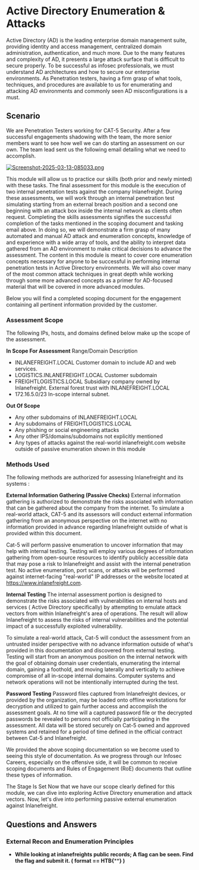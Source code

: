# Active Directory Enumeration & Attacks
Active Directory (AD) is the leading enterprise domain management suite, providing identity and access management, centralized domain administration, authentication, and much more. Due to the many features and complexity of AD, it presents a large attack surface that is difficult to secure properly. To be successful as infosec professionals, we must understand AD architectures and how to secure our enterprise environments. As Penetration testers, having a firm grasp of what tools, techniques, and procedures are available to us for enumerating and attacking AD environments and commonly seen AD misconfigurations is a must.

## Scenario


We are Penetration Testers working for CAT-5 Security. After a few successful engagements shadowing with the team, the more senior members want to see how well we can do starting an assessment on our own. The team lead sent us the following email detailing what we need to accomplish.

[![Screenshot-2025-03-13-085033.png](https://i.postimg.cc/QCyFjLYL/Screenshot-2025-03-13-085033.png)](https://postimg.cc/BP2SCzGN)

This module will allow us to practice our skills (both prior and newly minted) with these tasks. The final assessment for this module is the execution of two internal penetration tests against the company Inlanefreight. During these assessments, we will work through an internal penetration test simulating starting from an external breach position and a second one beginning with an attack box inside the internal network as clients often request. Completing the skills assessments signifies the successful completion of the tasks mentioned in the scoping document and tasking email above. In doing so, we will demonstrate a firm grasp of many automated and manual AD attack and enumeration concepts, knowledge of and experience with a wide array of tools, and the ability to interpret data gathered from an AD environment to make critical decisions to advance the assessment. The content in this module is meant to cover core enumeration concepts necessary for anyone to be successful in performing internal penetration tests in Active Directory environments. We will also cover many of the most common attack techniques in great depth while working through some more advanced concepts as a primer for AD-focused material that will be covered in more advanced modules.

Below you will find a completed scoping document for the engagement containing all pertinent information provided by the customer.

### Assessment Scope
The following IPs, hosts, and domains defined below make up the scope of the assessment.

**In Scope For Assessment**
Range/Domain	Description
- INLANEFREIGHT.LOCAL	Customer domain to include AD and web services.
- LOGISTICS.INLANEFREIGHT.LOCAL	Customer subdomain
- FREIGHTLOGISTICS.LOCAL	Subsidiary company owned by Inlanefreight. External forest trust with INLANEFREIGHT.LOCAL
- 172.16.5.0/23	In-scope internal subnet.


**Out Of Scope**
- Any other subdomains of INLANEFREIGHT.LOCAL
- Any subdomains of FREIGHTLOGISTICS.LOCAL
- Any phishing or social engineering attacks
- Any other IPS/domains/subdomains not explicitly mentioned
- Any types of attacks against the real-world inlanefreight.com website outside of passive enumeration shown in this module

### Methods Used
The following methods are authorized for assessing Inlanefreight and its systems :

**External Information Gathering (Passive Checks)**
External information gathering is authorized to demonstrate the risks associated with information that can be gathered about the company from the internet. To simulate a real-world attack, CAT-5 and its assessors will conduct external information gathering from an anonymous perspective on the internet with no information provided in advance regarding Inlanefreight outside of what is provided within this document.

Cat-5 will perform passive enumeration to uncover information that may help with internal testing. Testing will employ various degrees of information gathering from open-source resources to identify publicly accessible data that may pose a risk to Inlanefreight and assist with the internal penetration test. No active enumeration, port scans, or attacks will be performed against internet-facing "real-world" IP addresses or the website located at https://www.inlanefreight.com.

**Internal Testing**
The internal assessment portion is designed to demonstrate the risks associated with vulnerabilities on internal hosts and services ( Active Directory specifically) by attempting to emulate attack vectors from within Inlanefreight's area of operations. The result will allow Inlanefreight to assess the risks of internal vulnerabilities and the potential impact of a successfully exploited vulnerability.

To simulate a real-world attack, Cat-5 will conduct the assessment from an untrusted insider perspective with no advance information outside of what's provided in this documentation and discovered from external testing. Testing will start from an anonymous position on the internal network with the goal of obtaining domain user credentials, enumerating the internal domain, gaining a foothold, and moving laterally and vertically to achieve compromise of all in-scope internal domains. Computer systems and network operations will not be intentionally interrupted during the test.

**Password Testing**
Password files captured from Inlanefreight devices, or provided by the organization, may be loaded onto offline workstations for decryption and utilized to gain further access and accomplish the assessment goals. At no time will a captured password file or the decrypted passwords be revealed to persons not officially participating in the assessment. All data will be stored securely on Cat-5 owned and approved systems and retained for a period of time defined in the official contract between Cat-5 and Inlanefreight.

We provided the above scoping documentation so we become used to seeing this style of documentation. As we progress through our Infosec Careers, especially on the offensive side, it will be common to receive scoping documents and Rules of Engagement (RoE) documents that outline these types of information.

The Stage Is Set
Now that we have our scope clearly defined for this module, we can dive into exploring Active Directory enumeration and attack vectors. Now, let's dive into performing passive external enumeration against Inlanefreight.

## Questions and Answers

### External Recon and Enumeration Principles

* **While looking at inlanefreights public records; A flag can be seen. Find the flag and submit it. ( format == HTB{******} )**
